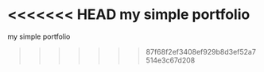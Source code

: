 <<<<<<< HEAD
my simple portfolio
=======
my simple portfolio
>>>>>>> 87f68f2ef3408ef929b8d3ef52a7514e3c67d208
